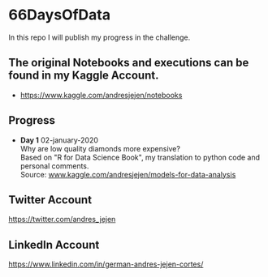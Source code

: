 # 66DaysOfData
In this repo I will publish my progress in the challenge.

## The original Notebooks and executions can be found in my Kaggle Account.
- https://www.kaggle.com/andresjejen/notebooks

## Progress
 - **Day 1** 02-january-2020   
  Why are low quality diamonds more expensive?   
  Based on "R for Data Science Book", my translation to python code and personal comments.   
  Source: www.kaggle.com/andresjejen/models-for-data-analysis
  

## Twitter Account
https://twitter.com/andres_jejen
## LinkedIn Account
https://www.linkedin.com/in/german-andres-jejen-cortes/



